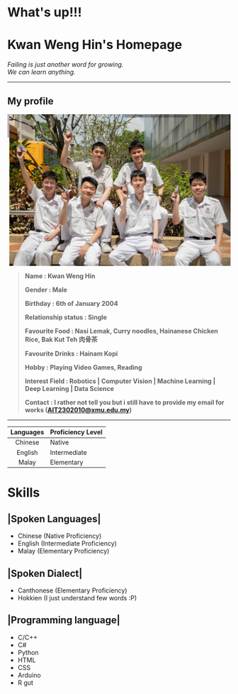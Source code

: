 # What's up!!!
# Kwan Weng Hin's Homepage
*Failing is just another word for growing.*   
*We can learn anything.*

-----------------------------------------------------
## My profile
 <img decoding="async" align="center" src="images/campusLifePic2.png">

> **Name                : Kwan Weng Hin**
>
> **Gender              : Male**     
>
> **Birthday            : 6th of January 2004**
>
> **Relationship status : Single**
>
>**Favourite Food       : Nasi Lemak, Curry noodles, Hainanese Chicken Rice, Bak Kut Teh 肉骨茶**
>
>**Favourite Drinks     : Hainam Kopi**
>
>**Hobby                : Playing Video Games, Reading** 
>
>**Interest Field       : Robotics | Computer Vision | Machine Learning | Deep Learning | Data Science**
>
>**Contact              : I rather not tell you but i still have to provide my email for works (AIT2302010@xmu.edu.my)**

-----------------------------------------------------



| Languages | Proficiency Level |
|:--:|----|
|Chinese|Native|
|English|Intermediate|
|Malay|Elementary|


# Skills

 ## |Spoken Languages|
* Chinese (Native Proficiency)
* English (Intermediate Proficiency)
* Malay   (Elementary Proficiency)

 ## |Spoken Dialect|
* Canthonese (Elementary Proficiency)
* Hokkien (I just understand few words :P)

 ## |Programming language|
* C/C++
* C#
* Python
* HTML
* CSS
* Arduino
* R
gut
